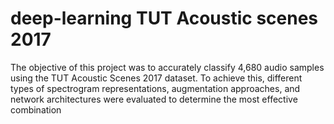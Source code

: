 # deep-learning  TUT Acoustic scenes 2017


The objective of this project was to accurately classify 4,680 audio samples using the TUT Acoustic Scenes 2017 dataset. To achieve this, different types of spectrogram representations, augmentation approaches, and network architectures were evaluated to determine the most effective combination
